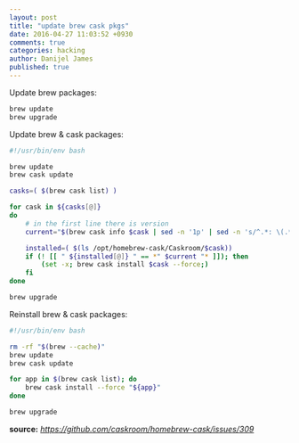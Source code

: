```yaml
---
layout: post
title: "update brew cask pkgs"
date: 2016-04-27 11:03:52 +0930
comments: true
categories: hacking
author: Danijel James
published: true
---
```

Update brew packages:

```bash
brew update
brew upgrade
```

Update brew &amp; cask packages:

```bash
#!/usr/bin/env bash

brew update
brew cask update

casks=( $(brew cask list) )

for cask in ${casks[@]}
do
    # in the first line there is version
    current="$(brew cask info $cask | sed -n '1p' | sed -n 's/^.*: \(.*\)$/\1/p')"

    installed=( $(ls /opt/homebrew-cask/Caskroom/$cask))
    if (! [[ " ${installed[@]} " == *" $current "* ]]); then
        (set -x; brew cask install $cask --force;)
    fi
done

brew upgrade
```

Reinstall brew &amp; cask packages:

```bash
#!/usr/bin/env bash

rm -rf "$(brew --cache)"
brew update
brew cask update

for app in $(brew cask list); do
	brew cask install --force "${app}"
done

brew upgrade
```

**source:** _https://github.com/caskroom/homebrew-cask/issues/309_
